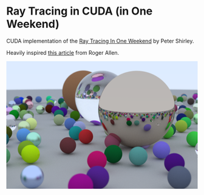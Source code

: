 # Ray Tracing in CUDA (in One Weekend)
CUDA implementation of the [Ray Tracing In One Weekend](https://raytracing.github.io/) by Peter Shirley. 

Heavily inspired [this article](https://developer.nvidia.com/blog/accelerated-ray-tracing-cuda/) from Roger Allen.

![a very nice render](render.png)
